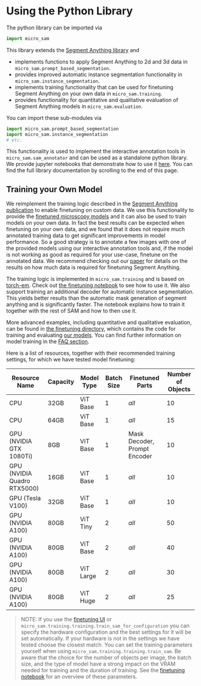 # Using the Python Library

The python library can be imported via

```python
import micro_sam
```

This library extends the [Segment Anything library](https://github.com/facebookresearch/segment-anything) and

- implements functions to apply Segment Anything to 2d and 3d data in `micro_sam.prompt_based_segmentation`.
- provides improved automatic instance segmentation functionality in `micro_sam.instance_segmentation`.
- implements training functionality that can be used for finetuning Segment Anything on your own data in `micro_sam.training`.
- provides functionality for quantitative and qualitative evaluation of Segment Anything models in `micro_sam.evaluation`.

You can import these sub-modules via

```python
import micro_sam.prompt_based_segmentation
import micro_sam.instance_segmentation
# etc.
```

This functionality is used to implement the interactive annotation tools in `micro_sam.sam_annotator` and can be used as a standalone python library.
We provide jupyter notebooks that demonstrate how to use it [here](https://github.com/computational-cell-analytics/micro-sam/tree/master/notebooks). You can find the full library documentation by scrolling to the end of this page. 

## Training your Own Model

We reimplement the training logic described in the [Segment Anything publication](https://arxiv.org/abs/2304.02643) to enable finetuning on custom data.
We use this functionality to provide the [finetuned microscopy models](#finetuned-models) and it can also be used to train models on your own data.
In fact the best results can be expected when finetuning on your own data, and we found that it does not require much annotated training data to get significant improvements in model performance.
So a good strategy is to annotate a few images with one of the provided models using our interactive annotation tools and, if the model is not working as good as required for your use-case, finetune on the annotated data.
We recommend checking out our [paper](https://www.nature.com/articles/s41592-024-02580-4) for details on the results on how much data is required for finetuning Segment Anything.

The training logic is implemented in `micro_sam.training` and is based on [torch-em](https://github.com/constantinpape/torch-em). Check out [the finetuning notebook](https://github.com/computational-cell-analytics/micro-sam/blob/master/notebooks/sam_finetuning.ipynb) to see how to use it.
We also support training an additional decoder for automatic instance segmentation. This yields better results than the automatic mask generation of segment anything and is significantly faster.
The notebook explains how to train it together with the rest of SAM and how to then use it.

More advanced examples, including quantitative and qualitative evaluation, can be found in [the finetuning directory](https://github.com/computational-cell-analytics/micro-sam/tree/master/finetuning), which contains the code for training and evaluating [our models](finetuned-models). You can find further information on model training in the [FAQ section](fine-tuning-questions).

Here is a list of resources, together with their recommended training settings, for which we have tested model finetuning:

| Resource Name               | Capacity | Model Type | Batch Size | Finetuned Parts              | Number of Objects|
|-----------------------------|----------|------------|------------|------------------------------|------------------|
| CPU                         | 32GB     | ViT Base   | 1          | *all*                        | 10               |
| CPU                         | 64GB     | ViT Base   | 1          | *all*                        | 15               |
| GPU (NVIDIA GTX 1080Ti)     | 8GB      | ViT Base   | 1          | Mask Decoder, Prompt Encoder | 10               |
| GPU (NVIDIA Quadro RTX5000) | 16GB     | ViT Base   | 1          | *all*                        | 10               |
| GPU (Tesla V100)            | 32GB     | ViT Base   | 1          | *all*                        | 10               |
| GPU (NVIDIA A100)           | 80GB     | ViT Tiny   | 2          | *all*                        | 50               |
| GPU (NVIDIA A100)           | 80GB     | ViT Base   | 2          | *all*                        | 40               |
| GPU (NVIDIA A100)           | 80GB     | ViT Large  | 2          | *all*                        | 30               |
| GPU (NVIDIA A100)           | 80GB     | ViT Huge   | 2          | *all*                        | 25               |

> NOTE: If you use the [finetuning UI](#finetuning-ui) or `micro_sam.training.training.train_sam_for_configuration` you can specify the hardware configuration and the best settings for it will be set automatically. If your hardware is not in the settings we have tested choose the closest match. You can set the training parameters yourself when using `micro_sam.training.training.train_sam`. Be aware that the choice for the number of objects per image, the batch size, and the type of model have a strong impact on the VRAM needed for training and the duration of training. See the [finetuning notebook](https://github.com/computational-cell-analytics/micro-sam/blob/master/notebooks/sam_finetuning.ipynb) for an overview of these parameters.
